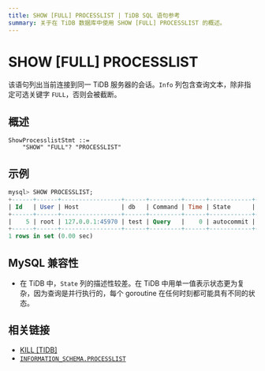 ```yaml
---
title: SHOW [FULL] PROCESSLIST | TiDB SQL 语句参考
summary: 关于在 TiDB 数据库中使用 SHOW [FULL] PROCESSLIST 的概述。
---
```


# SHOW [FULL] PROCESSLIST

该语句列出当前连接到同一 TiDB 服务器的会话。`Info` 列包含查询文本，除非指定可选关键字 `FULL`，否则会被截断。

## 概述

```ebnf+diagram
ShowProcesslistStmt ::=
    "SHOW" "FULL"? "PROCESSLIST"
```

## 示例

```sql
mysql> SHOW PROCESSLIST;
+------+------+-----------------+------+---------+------+------------+------------------+
| Id   | User | Host            | db   | Command | Time | State      | Info             |
+------+------+-----------------+------+---------+------+------------+------------------+
|    5 | root | 127.0.0.1:45970 | test | Query   |    0 | autocommit | SHOW PROCESSLIST |
+------+------+-----------------+------+---------+------+------------+------------------+
1 rows in set (0.00 sec)
```

## MySQL 兼容性

* 在 TiDB 中，`State` 列的描述性较差。在 TiDB 中用单一值表示状态更为复杂，因为查询是并行执行的，每个 goroutine 在任何时刻都可能具有不同的状态。

## 相关链接

* [KILL \[TIDB\]](/sql-statements/sql-statement-kill.md)
* [`INFORMATION_SCHEMA.PROCESSLIST`](/information-schema/information-schema-processlist.md)